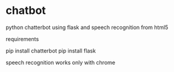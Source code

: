 # chatbot
python chatterbot using flask and speech recognition from html5

requirements

pip install chatterbot
pip install flask


speech recognition works only with chrome

